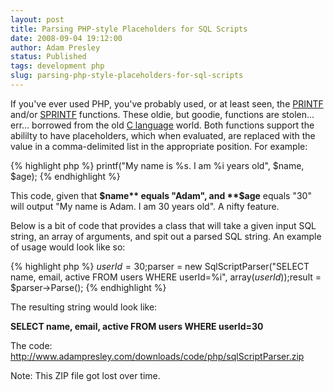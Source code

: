 ```yaml
---
layout: post
title: Parsing PHP-style Placeholders for SQL Scripts
date: 2008-09-04 19:12:00
author: Adam Presley
status: Published
tags: development php
slug: parsing-php-style-placeholders-for-sql-scripts
---
```


If you've ever used PHP, you've probably used, or at least seen, the
[PRINTF](http://us2.php.net/manual/en/function.printf.php) and/or 
[SPRINTF](http://us2.php.net/manual/en/function.sprintf.php) functions. These oldie, but goodie,
functions are stolen... err... borrowed from the old [C language](http://en.wikipedia.org/wiki/C_language)
world. Both functions support the abililty to have placeholders, which
when evaluated, are replaced with the value in a comma-delimited list in
the appropriate position. For example:  

{% highlight php %}
printf("My name is %s. I am %i years old", $name, $age);
{% endhighlight %}

This code, given that **$name** equals "Adam", and **$age** equals
"30" will output "My name is Adam. I am 30 years old". A nifty feature.  
  
Below is a bit of code that provides a class that will take a given
input SQL string, an array of arguments, and spit out a parsed SQL
string. An example of usage would look like so:  

{% highlight php %}
$userId = 30;$parser = new SqlScriptParser("SELECT name, email, active FROM users WHERE userId=%i", array($userId));$result = $parser->Parse();
{% endhighlight %}

The resulting string would look like:  
  
**SELECT name, email, active FROM users WHERE userId=30**  
  
The code:
http://www.adampresley.com/downloads/code/php/sqlScriptParser.zip

Note: This ZIP file got lost over time.
